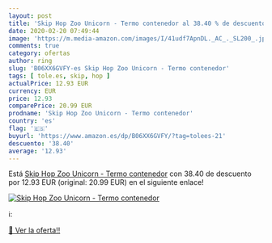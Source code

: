 ```yaml
---
layout: post
title: 'Skip Hop Zoo Unicorn - Termo contenedor al 38.40 % de descuento'
date: 2020-02-20 07:49:44
image: 'https://m.media-amazon.com/images/I/41udf7ApnDL._AC_._SL200_.jpg'
comments: true
category: ofertas
author: ring
slug: 'B06XX6GVFY-es Skip Hop Zoo Unicorn - Termo contenedor'
tags: [ tole.es, skip, hop ]
actualPrice: 12.93 EUR
currency: EUR
price: 12.93
comparePrice: 20.99 EUR
prodname: 'Skip Hop Zoo Unicorn - Termo contenedor'
country: 'es'
flag: '🇪🇸'
buyurl: 'https://www.amazon.es/dp/B06XX6GVFY/?tag=tolees-21'
descuento: '38.40'
average: '12.93'
---
```


Está [Skip Hop Zoo Unicorn - Termo contenedor](https://www.amazon.es/dp/B06XX6GVFY/?tag=tolees-21) con 38.40 de descuento por 12.93 EUR (original: 20.99 EUR) en el siguiente enlace!

[![Skip Hop Zoo Unicorn - Termo contenedor](https://m.media-amazon.com/images/I/41udf7ApnDL._AC_._SL200_.jpg)](https://www.amazon.es/dp/B06XX6GVFY/?tag=tolees-21)

ℹ️:


[🛒 Ver la oferta!!](https://www.amazon.es/dp/B06XX6GVFY/?tag=tolees-21)
